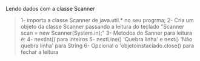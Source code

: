 Lendo dados com a classe Scanner

>  1- importa a classe Scanner de java.util.* no seu progrma;
> 2- Cria um objeto da classe Scanner passando a leitura do teclado "Scanner scan = new Scanner(System.in);"
> 3- Metodos do Sanner para leitura é:
> 4- nextInt() para inteiros
> 5- nextLine() 'Quebra linha' e next() 'Não quebra linha' para String
> 6- Opcional o  'objetoinstaciado.close() para fechar a leitura

